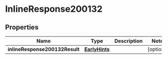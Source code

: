 # InlineResponse200132

## Properties
Name | Type | Description | Notes
------------ | ------------- | ------------- | -------------
**inlineResponse200132Result** | [**EarlyHints**](EarlyHints.md) |  |  [optional]
